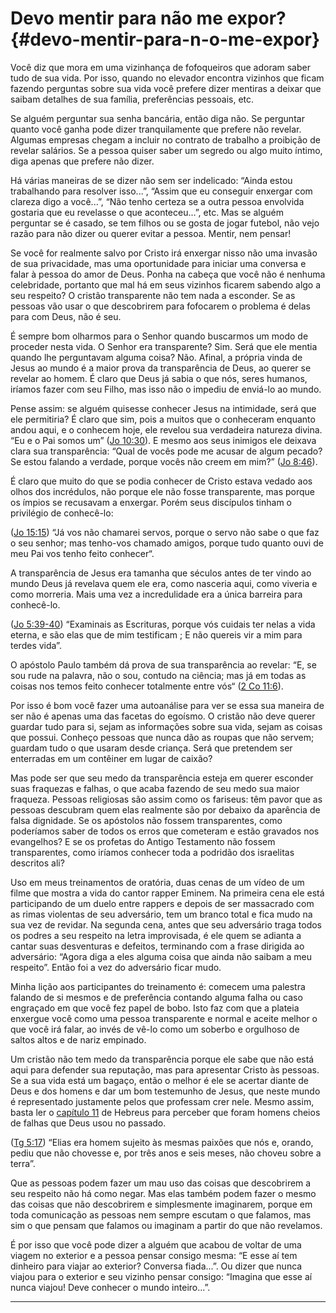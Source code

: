 # Devo mentir para não me expor? {#devo-mentir-para-n-o-me-expor}

Você diz que mora em uma vizinhança de fofoqueiros que adoram saber tudo de sua vida. Por isso, quando no elevador encontra vizinhos que ficam fazendo perguntas sobre sua vida você prefere dizer mentiras a deixar que saibam detalhes de sua família, preferências pessoais, etc.

Se alguém perguntar sua senha bancária, então diga não. Se perguntar quanto você ganha pode dizer tranquilamente que prefere não revelar. Algumas empresas chegam a incluir no contrato de trabalho a proibição de revelar salários. Se a pessoa quiser saber um segredo ou algo muito íntimo, diga apenas que prefere não dizer.

Há várias maneiras de se dizer não sem ser indelicado: “Ainda estou trabalhando para resolver isso...”, “Assim que eu conseguir enxergar com clareza digo a você...”, “Não tenho certeza se a outra pessoa envolvida gostaria que eu revelasse o que aconteceu...”, etc. Mas se alguém perguntar se é casado, se tem filhos ou se gosta de jogar futebol, não vejo razão para não dizer ou querer evitar a pessoa. Mentir, nem pensar!

Se você for realmente salvo por Cristo irá enxergar nisso não uma invasão de sua privacidade, mas uma oportunidade para iniciar uma conversa e falar à pessoa do amor de Deus. Ponha na cabeça que você não é nenhuma celebridade, portanto que mal há em seus vizinhos ficarem sabendo algo a seu respeito? O cristão transparente não tem nada a esconder. Se as pessoas vão usar o que descobrirem para fofocarem o problema é delas para com Deus, não é seu.

É sempre bom olharmos para o Senhor quando buscarmos um modo de proceder nesta vida. O Senhor era transparente? Sim. Será que ele mentia quando lhe perguntavam alguma coisa? Não. Afinal, a própria vinda de Jesus ao mundo é a maior prova da transparência de Deus, ao querer se revelar ao homem. É claro que Deus já sabia o que nós, seres humanos, iríamos fazer com seu Filho, mas isso não o impediu de enviá-lo ao mundo.

Pense assim: se alguém quisesse conhecer Jesus na intimidade, será que ele permitiria? É claro que sim, pois a muitos que o conheceram enquanto andou aqui, e o conhecem hoje, ele revelou sua verdadeira natureza divina. “Eu e o Pai somos um” ([Jo 10:30](http://bibliaonline.com.br/acf/jo/10/30)). E mesmo aos seus inimigos ele deixava clara sua transparência: “Qual de vocês pode me acusar de algum pecado? Se estou falando a verdade, porque vocês não creem em mim?” ([Jo 8:46](http://bibliaonline.com.br/acf/jo/8/46)).

É claro que muito do que se podia conhecer de Cristo estava vedado aos olhos dos incrédulos, não porque ele não fosse transparente, mas porque os ímpios se recusavam a enxergar. Porém seus discípulos tinham o privilégio de conhecê-lo:

([Jo 15:15](http://bibliaonline.com.br/acf/jo/15/15)) “Já vos não chamarei servos, porque o servo não sabe o que faz o seu senhor; mas tenho-vos chamado amigos, porque tudo quanto ouvi de meu Pai vos tenho feito conhecer“.

A transparência de Jesus era tamanha que séculos antes de ter vindo ao mundo Deus já revelava quem ele era, como nasceria aqui, como viveria e como morreria. Mais uma vez a incredulidade era a única barreira para conhecê-lo.

([Jo 5:39-40](http://bibliaonline.com.br/acf/jo/5/39-40)) “Examinais as Escrituras, porque vós cuidais ter nelas a vida eterna, e são elas que de mim testificam ; E não quereis vir a mim para terdes vida”.

O apóstolo Paulo também dá prova de sua transparência ao revelar: “E, se sou rude na palavra, não o sou, contudo na ciência; mas já em todas as coisas nos temos feito conhecer totalmente entre vós“ ([2 Co 11:6](http://bibliaonline.com.br/acf/2co/11/6)).

Por isso é bom você fazer uma autoanálise para ver se essa sua maneira de ser não é apenas uma das facetas do egoísmo. O cristão não deve querer guardar tudo para si, sejam as informações sobre sua vida, sejam as coisas que possui. Conheço pessoas que nunca dão as roupas que não servem; guardam tudo o que usaram desde criança. Será que pretendem ser enterradas em um contêiner em lugar de caixão?

Mas pode ser que seu medo da transparência esteja em querer esconder suas fraquezas e falhas, o que acaba fazendo de seu medo sua maior fraqueza. Pessoas religiosas são assim como os fariseus: têm pavor que as pessoas descubram quem elas realmente são por debaixo da aparência de falsa dignidade. Se os apóstolos não fossem transparentes, como poderíamos saber de todos os erros que cometeram e estão gravados nos evangelhos? E se os profetas do Antigo Testamento não fossem transparentes, como iríamos conhecer toda a podridão dos israelitas descritos ali?

Uso em meus treinamentos de oratória, duas cenas de um vídeo de um filme que mostra a vida do cantor rapper Eminem. Na primeira cena ele está participando de um duelo entre rappers e depois de ser massacrado com as rimas violentas de seu adversário, tem um branco total e fica mudo na sua vez de revidar. Na segunda cena, antes que seu adversário traga todos os podres a seu respeito na letra improvisada, é ele quem se adianta a cantar suas desventuras e defeitos, terminando com a frase dirigida ao adversário: “Agora diga a eles alguma coisa que ainda não saibam a meu respeito”. Então foi a vez do adversário ficar mudo.

Minha lição aos participantes do treinamento é: comecem uma palestra falando de si mesmos e de preferência contando alguma falha ou caso engraçado em que você fez papel de bobo. Isto faz com que a plateia enxergue você como uma pessoa transparente e normal e aceite melhor o que você irá falar, ao invés de vê-lo como um soberbo e orgulhoso de saltos altos e de nariz empinado.

Um cristão não tem medo da transparência porque ele sabe que não está aqui para defender sua reputação, mas para apresentar Cristo às pessoas. Se a sua vida está um bagaço, então o melhor é ele se acertar diante de Deus e dos homens e dar um bom testemunho de Jesus, que neste mundo é representado justamente pelos que professam crer nele. Mesmo assim, basta ler o [capítulo 11](http://bibliaonline.com.br/acf/hb/11) de Hebreus para perceber que foram homens cheios de falhas que Deus usou no passado.

([Tg 5:17](http://bibliaonline.com.br/acf/tg/5/17)) “Elias era homem sujeito às mesmas paixões que nós e, orando, pediu que não chovesse e, por três anos e seis meses, não choveu sobre a terra”.

Que as pessoas podem fazer um mau uso das coisas que descobrirem a seu respeito não há como negar. Mas elas também podem fazer o mesmo das coisas que não descobrirem e simplesmente imaginarem, porque em toda comunicação as pessoas nem sempre escutam o que falamos, mas sim o que pensam que falamos ou imaginam a partir do que não revelamos.

É por isso que você pode dizer a alguém que acabou de voltar de uma viagem no exterior e a pessoa pensar consigo mesma: “E esse aí tem dinheiro para viajar ao exterior? Conversa fiada...”. Ou dizer que nunca viajou para o exterior e seu vizinho pensar consigo: “Imagina que esse aí nunca viajou! Deve conhecer o mundo inteiro...”.

*****